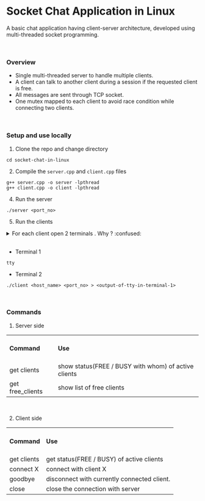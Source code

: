 # Socket Chat Application in Linux

A basic chat application having client-server architecture, developed using multi-threaded socket programming.

<br/>

### **Overview**

- Single multi-threaded server to handle multiple clients.
- A client can talk to another client during a session if the requested client is free.
- All messages are sent through TCP socket.
- One mutex mapped to each client to avoid race condition while connecting two clients.

<br/>

### **Setup and use locally**

1. Clone the repo and change directory

```
cd socket-chat-in-linux
```

2. Compile the `server.cpp` and `client.cpp` files

```
g++ server.cpp -o server -lpthread
g++ client.cpp -o client -lpthread
```

4. Run the server

```
./server <port_no>
```

5. Run the clients

<details>
  <summary> For each client open 2 terminals . Why ? :confused:</summary>
    <br/>
  <p>Role of terminals</p>

  <ul>
    <li>Terminal 2 is used to compile, run and send command(or message) to server(or peer connected client).</li>
    <li>Terminal 1 displays the chat messages (both sent and recieved). Client need NOT to type anything in this terminal.</li>
    <li>The stdout of client program is redirected to terminal 2 using > operator. `tty` of terminal 1 is needed for this.</li>
  </ul>
  
  <p>If output is not redirected, then consider the following scenario:
  </p>
    
  <ul>
    <li>client x1 and client x2 are chatting with each other</li>
    <li>client x1 is typing some messages and in between client x2 sends some message.</li>
    <li>Now this recieved messaged will get printed on the same line on which client x1 has its partially typed message.
    And this is definitely not desired.</li>
  </ul>
  
  <p>Hence, for each client, the chat message(both sent and recieved) are directed to show in another terminal.</p>

</details>
<br/>

- Terminal 1

```
tty
```

- Terminal 2

```
./client <host_name> <port_no> > <output-of-tty-in-terminal-1>
```

<br/>

### **Commands**

1. Server side
<table>
  <tr>
    <td> <h4>Command</h4> </td>
    <td> <h4>Use</h4> </td>
  </tr>
  <tr>
    <td> get clients </td>
    <td> show status(FREE / BUSY with whom) of active clients </td>
  </tr>
  <tr>
    <td> get free_clients </td>
    <td> show list of free clients </td>
  </tr>
</table>

<br/>

2. Client side

<table>
  <tr>
    <td> <h4>Command</h4> </td>
    <td> <h4>Use</h4> </td>
  </tr>
  <tr>
    <td> get clients </td>
    <td> get status(FREE / BUSY) of active clients </td>
  </tr>
   <tr>
    <td> connect X </td>
    <td> connect with client X </td>
  </tr>
  <tr>
    <td> goodbye </td>
    <td> disconnect with currently connected client. </td>
  </tr>
  <tr>
    <td> close </td>
    <td> close the connection with server </td>
  </tr>
  </table>
